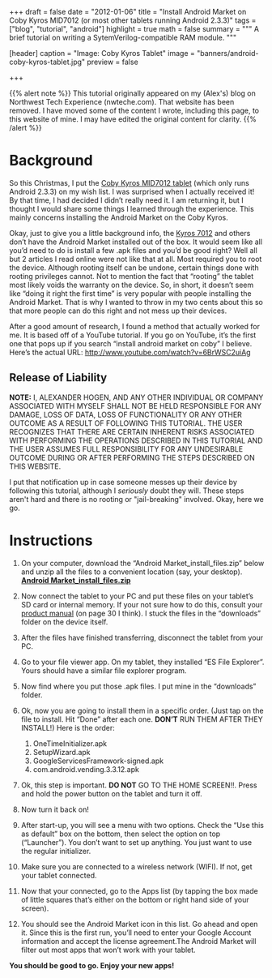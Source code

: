+++
draft = false
date = "2012-01-06"
title = "Install Android Market on Coby Kyros MID7012 (or most other tablets running Android 2.3.3)"
tags = ["blog", "tutorial", "android"]
highlight = true
math = false
summary = """
A brief tutorial on writing a SytemVerilog-compatible RAM module.
"""

[header]
  caption = "Image: Coby Kyros Tablet"
  image = "banners/android-coby-kyros-tablet.jpg"
  preview = false

+++

{{% alert note %}}
This tutorial originally appeared on my (Alex's) blog on Northwest Tech Experience (nwteche.com). That website has been removed. I have moved some of the content I wrote, including this page, to this website of mine. I may have edited the original content for clarity.
{{% /alert %}}

# Background

So this Christmas, I put the [Coby Kyros MID7012 tablet](https://www.amazon.com/gp/product/B005HUH88K) (which only runs Android 2.3.3) on my wish list. I was surprised when I actually received it! By that time, I had decided I didn’t really need it. I am returning it, but I thought I would share some things I learned through the experience. This mainly concerns installing the Android Market on the Coby Kyros.


Okay, just to give you a little background info, the [Kyros 7012](https://www.amazon.com/gp/product/B005HUH88K) and others don’t have the Android Market installed out of the box. It would seem like all you’d need to do is install a few .apk files and you’d be good right? Well all but 2 articles I read online were not like that at all. Most required you to root the device. Although rooting itself can be undone, certain things done with rooting privileges cannot. Not to mention the fact that “rooting” the tablet most likely voids the warranty on the device. So, in short, it doesn’t seem like “doing it right the first time” is very popular with people installing the Android Market. That is why I wanted to throw in my two cents about this so that more people can do this right and not mess up their devices.

After a good amount of research, I found a method that actually worked for me. It is based off of a YouTube tutorial. If you go on YouTube, it’s the first one that pops up if you search “install android market on coby” I believe. Here’s the actual URL: http://www.youtube.com/watch?v=6BrWSC2uiAg

## Release of Liability

**NOTE:** I, ALEXANDER HOGEN, AND ANY OTHER INDIVIDUAL OR COMPANY ASSOCIATED WITH MYSELF SHALL NOT BE HELD RESPONSIBLE FOR ANY DAMAGE, LOSS OF DATA, LOSS OF FUNCTIONALITY OR
ANY OTHER OUTCOME AS A RESULT OF FOLLOWING THIS TUTORIAL. THE USER RECOGNIZES THAT THERE ARE CERTAIN INHERENT RISKS ASSOCIATED WITH PERFORMING THE OPERATIONS DESCRIBED IN THIS TUTORIAL AND THE USER ASSUMES FULL RESPONSIBILITY FOR ANY UNDESIRABLE OUTCOME DURING OR AFTER PERFORMING THE STEPS DESCRIBED ON THIS WEBSITE. 



I put that notification up in case someone messes up their device by following this tutorial, although I *seriously* doubt they will. These steps aren't hard and there is no rooting or "jail-breaking" involved. Okay, here we go.

# Instructions

1. On your computer, download the “Android Market_install_files.zip” below and unzip all the files to a convenient location (say, your desktop). [**Android Market_install_files.zip**](/downloads/Android-Market_install_files.zip)

2. Now connect the tablet to your PC and put these files on your tablet’s SD card or internal memory. If your not sure how to do this, consult your [product manual](https://web.archive.org/web/20130822214307/http://cobyusa.com/files/manuals/MID7012_MN.pdf) (on page 30 I think). I stuck the files in the “downloads” folder on the device itself.

3. After the files have finished transferring, disconnect the tablet from your PC.

4. Go to your file viewer app. On my tablet, they installed “ES File Explorer”. Yours should have a similar file explorer program.

5. Now find where you put those .apk files. I put mine in the “downloads” folder.

6. Ok, now you are going to install them in a specific order. (Just tap on the file to install. Hit “Done” after each one. **DON’T** RUN THEM AFTER THEY INSTALL!) Here is the order:

    1. OneTimeInitializer.apk
    2. SetupWizard.apk
    3. GoogleServicesFramework-signed.apk
    4. com.android.vending.3.3.12.apk

7. Ok, this step is important. **DO NOT** GO TO THE HOME SCREEN!!. Press and hold the power button on the tablet and turn it off.

8. Now turn it back on!

9. After start-up, you will see a menu with two options. Check the “Use this as default” box on the bottom, then select the option on top (“Launcher”). You don’t want to set up anything. You just want to use the regular initializer.

10. Make sure you are connected to a wireless network (WIFI). If not, get your tablet connected.

11. Now that your connected, go to the Apps list (by tapping the box made of little squares that’s either on the bottom or right hand side of your screen).

12. You should see the Android Market icon in this list. Go ahead and open it. Since this is the first run, you’ll need to enter your Google Account information and accept the license agreement.The Android Market will filter out most apps that won’t work with your tablet.

**You should be good to go. Enjoy your new apps!**

